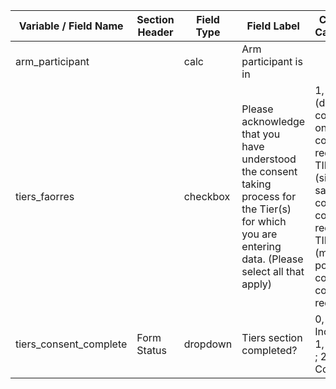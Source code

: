 | Variable / Field Name    | Section Header | Field Type | Field Label                                                                                                                                            | Choices or Calculations                                                                                                                                                               |
| ------------------------ | -------------- | ---------- | ------------------------------------------------------------------------------------------------------------------------------------------------------ | ------------------------------------------------------------------------------------------------------------------------------------------------------------------------------------- |
| arm\_participant         |                | calc       | Arm participant is in                                                                                                                                  |                                                                                                                                                                                       |
| tiers\_faorres           |                | checkbox   | Please acknowledge that you have understood the consent taking process for the Tier(s) for which you are entering data. (Please select all that apply) | 1,  TIER 0 (data collection only) no consent required ; 2,  TIER 1 (single point sample collection) consent required ; 3,  TIER 2 (multiple point sample collection) consent required |
| tiers\_consent\_complete | Form Status    | dropdown   | Tiers section completed?                                                                                                                               | 0, Incomplete ; 1, Unverified ; 2, Complete                                                                                                                                           |